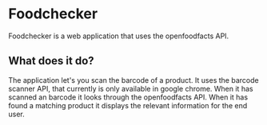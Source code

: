 # Foodchecker

Foodchecker is a web application that uses the openfoodfacts API.

## What does it do?

The application let's you scan the barcode of a product. It uses the barcode scanner API, that currently is only available in google chrome. When it has scanned an barcode it looks through the openfoodfacts API. When it has found a matching product it displays the relevant information for the end user.
